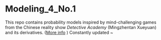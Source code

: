 # Modeling_4_No.1
This repo contains probability models inspired by mind-challenging games from the Chinese reality show *Detective Academy* (Mingzhentan Xueyuan) and its derivatives. ([More info](https://thetvdb.com/series/xue-yu-an) )  Constantly updated ~
